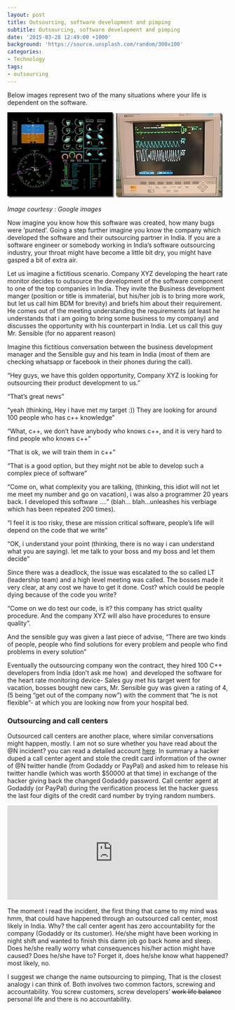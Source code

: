 ```yaml
---
layout: post
title: Outsourcing, software development and pimping
subtitle: Outsourcing, software development and pimping
date: '2015-03-28 12:49:00 +1000'
background: 'https://source.unsplash.com/random/300x100'
categories:
- Technology
tags:
- outsourcing
---
```

Below images represent two of the many situations where your life is dependent on the software.

[![gs_screen](/uploads/2015/03/gs_screen_thumb.jpg "gs_screen")](/uploads/2015/03/gs_screen.jpg) [![heart_respiration_o2_monitor](/uploads/2015/03/heart_respiration_o2_monitor_thumb.jpg "heart_respiration_o2_monitor")](/uploads/2015/03/heart_respiration_o2_monitor.jpg)

_Image courtesy : Google images_

Now imagine you know how this software was created, how many bugs were ‘punted’. Going a step further imagine you know the company which developed the software and their outsourcing partner in India. If you are a software engineer or somebody working in India’s software outsourcing industry, your throat might have become a little bit dry, you might have gasped a bit of extra air.

Let us imagine a fictitious scenario. Company XYZ developing the heart rate monitor decides to outsource the development of the software component to one of the top companies in India. They invite the Business development manger (position or title is immaterial, but his/her job is to bring more work, but let us call him BDM for brevity) and briefs him about their requirement.  He comes out of the meeting understanding the requirements (at least he understands that i am going to bring some business to my company) and discusses the opportunity with his counterpart in India. Let us call this guy Mr. Sensible (for no apparent reason)

Imagine this fictitious conversation between the business development manager and the Sensible guy and his team in India (most of them are checking whatsapp or facebook in their phones during the call).

“Hey guys, we have this golden opportunity, Company XYZ is looking for outsourcing their product development to us.”

“That’s great news”

“yeah (thinking, Hey i have met my target :)) They are looking for around 100 people who has c++ knowledge”

“What, c++, we don’t have anybody who knows c++, and it is very hard to find people who knows c++”

“That is ok, we will train them in c++”

“That is a good option, but they might not be able to develop such a complex piece of software”

“Come on, what complexity you are talking, (thinking, this idiot will not let me meet my number and go on vacation), i was also a programmer 20 years back. I developed this software ….” (blah… blah…unleashes his verbiage which has been repeated 200 times).

“I feel it is too risky, these are mission critical software, people’s life will depend on the code that we write”

“OK, i understand your point (thinking, there is no way i can understand what you are saying). let me talk to your boss and my boss and let them decide”

Since there was a deadlock, the issue was escalated to the so called LT (leadership team) and a high level meeting was called. The bosses made it very clear, at any cost we have to get it done. Cost? which could be people dying because of the code you write?

“Come on we do test our code, is it? this company has strict quality procedure. And the company XYZ will also have procedures to ensure quality”.

And the sensible guy was given a last piece of advise, “There are two kinds of people, people who find solutions for every problem and people who find problems in every solution”

Eventually the outsourcing company won the contract, they hired 100 C++ developers from India (don’t ask me how)  and developed the software for the heart rate monitoring device- Sales guy met his target went for vacation, bosses bought new cars, Mr. Sensible guy was given a rating of 4, (5 being “get out of the company now”) with the comment that “he is not flexible”- at which you are looking now from your hospital bed.

### Outsourcing and call centers

Outsourced call centers are another place, where similar conversations might happen, mostly. I am not so sure whether you have read about the @N incident? you can read a detailed account [here](https://medium.com/@N/how-i-lost-my-50-000-twitter-username-24eb09e026dd). In summary a hacker duped a call center agent and stole the credit card information of the owner of @N twitter handle (from Godaddy or PayPal) and asked him to release his twitter handle (which was worth $50000 at that time) in exchange of the hacker giving back the changed Godaddy password. Call center agent at Godaddy (or PayPal) during the verification process let the hacker guess the last four digits of the credit card number by trying random numbers.

<iframe height="215" src="https://giphy.com/embed/ccosx2jCejdew?html5=true" frameborder="0" width="480" allowfullscreen="" mozallowfullscreen="" webkitallowfullscreen=""></iframe>

The moment i read the incident, the first thing that came to my mind was hmm, that could have happened through an outsourced call center, most likely in India. Why? the call center agent has zero accountability for the company (Godaddy or its customer). He/she might have been working in night shift and wanted to finish this damn job go back home and sleep. Does he/she really worry what consequences his/her action might have caused? Does he/she have to? Forget it, does he/she know what happened? most likely, no.

I suggest we change the name outsourcing to pimping, That is the closest analogy i can think of. Both involves two common factors, screwing and accountability. You screw customers, screw developers’ <strike>work life balance</strike> personal life and there is no accountability.
